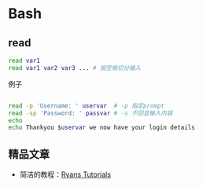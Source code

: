 # Bash

## read

```bash
read var1
read var1 var2 var3 ... # 按空格切分输入
```

例子

```bash

read -p 'Username: ' uservar  # -p 指定prompt
read -sp 'Password: ' passvar # -s 不回显输入内容
echo
echo Thankyou $uservar we now have your login details
```

## 精品文章

* 简洁的教程：[Ryans Tutorials](https://ryanstutorials.net/bash-scripting-tutorial/)

